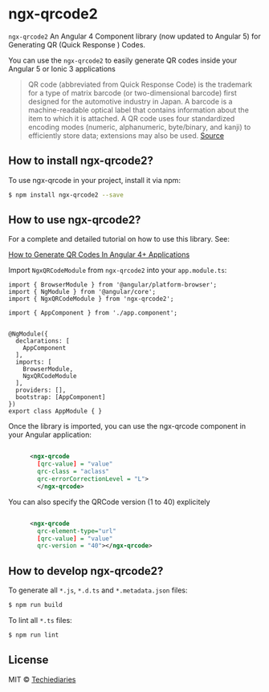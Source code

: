 # ngx-qrcode2

`ngx-qrcode2` An Angular 4  Component library (now updated to Angular 5) for Generating QR (Quick Response ) Codes.

You can use the `ngx-qrcode2` to easily generate QR codes inside your Angular 5 or Ionic 3 applications 

>QR code (abbreviated from Quick Response Code) is the trademark for a type of matrix barcode (or two-dimensional barcode) first designed for the automotive industry in Japan. A barcode is a machine-readable optical label that contains information about the item to which it is attached. A QR code uses four standardized encoding modes (numeric, alphanumeric, byte/binary, and kanji) to efficiently store data; extensions may also be used. [Source](https://en.wikipedia.org/wiki/QR_code)

## How to install ngx-qrcode2?

To use ngx-qrcode in your project, install it via npm:

```bash
$ npm install ngx-qrcode2 --save
```

## How to use ngx-qrcode2?

For a complete and detailed tutorial on how to use this library. See:

[How to Generate QR Codes In Angular 4+ Applications ](https://www.techiediaries.com/generate-qrcodes-angular)


Import `NgxQRCodeModule` from `ngx-qrcode2`  into your `app.module.ts`:

```
import { BrowserModule } from '@angular/platform-browser';
import { NgModule } from '@angular/core';
import { NgxQRCodeModule } from 'ngx-qrcode2';

import { AppComponent } from './app.component';


@NgModule({
  declarations: [
    AppComponent
  ],
  imports: [
    BrowserModule,
    NgxQRCodeModule
  ],
  providers: [],
  bootstrap: [AppComponent]
})
export class AppModule { }
```


Once the library is imported, you can use the ngx-qrcode component in your Angular application:

```xml

      <ngx-qrcode 
        [qrc-value] = "value"
        qrc-class = "aclass"
        qrc-errorCorrectionLevel = "L">
        </ngx-qrcode>

```
You can also specify the QRCode version (1 to 40) explicitely 

```xml

      <ngx-qrcode 
        qrc-element-type="url" 
        [qrc-value] = "value"
        qrc-version = "40"></ngx-qrcode>

```

## How to develop ngx-qrcode2?

To generate all `*.js`, `*.d.ts` and `*.metadata.json` files:

```bash
$ npm run build
```

To lint all `*.ts` files:

```bash
$ npm run lint
```

## License

MIT © [Techiediaries](mailto:techiediaries9@gmail.com)
